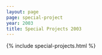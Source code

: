 ```yaml
---
layout: page
page: special-project
year: 2003
title: Special Projects 2003
---
```


{% include special-projects.html %}